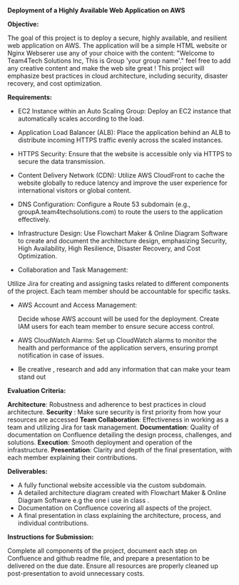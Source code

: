 **Deployment of a Highly Available Web Application on AWS**
 
**Objective:**

The goal of this project is to deploy a secure, highly available, and resilient web application on AWS. 
The application will be a simple HTML website or Nginx Webserer use any of your choice with the content: 
"Welcome to Team4Tech Solutions Inc, This is Group 'your group name'."  feel free to add any creative content and make the web site great !
This project will emphasize best practices in cloud architecture, including security, disaster recovery, and cost optimization.
 
**Requirements:**

+ EC2 Instance within an Auto Scaling Group:
Deploy an EC2 instance that automatically scales according to the load.

+ Application Load Balancer (ALB):
Place the application behind an ALB to distribute incoming HTTPS traffic evenly across the scaled instances.

+ HTTPS Security:
Ensure that the website is accessible only via HTTPS to secure the data transmission.

+ Content Delivery Network (CDN):
Utilize AWS CloudFront to cache the website globally to reduce latency and improve the user experience for international visitors or global content.

+ DNS Configuration:
Configure a Route 53 subdomain (e.g., groupA.team4techsolutions.com) to route the users to the application effectively.

+ Infrastructure Design:
Use Flowchart Maker & Online Diagram Software to create and document the architecture design, emphasizing Security, High Availability, High Resilience, Disaster Recovery, and Cost Optimization.

+ Collaboration and Task Management:
  
Utilize Jira for creating and assigning tasks related to different components of the project. Each team member should be accountable for specific tasks.

+ AWS Account and Access Management:
  
  Decide whose AWS account will be used for the deployment. Create IAM users for each team member to ensure secure access control.

+ AWS CloudWatch Alarms: Set up CloudWatch alarms to monitor the health and performance of the application servers, ensuring prompt notification in case of issues.

+ Be creative , research and add any information that can make your team stand out 

**Evaluation Criteria:**

**Architecture**: Robustness and adherence to best practices in cloud architecture.
**Security** : Make sure security is first priority from how your resources are accessed 
**Team Collaboration**: Effectiveness in working as a team and utilizing Jira for task management.
**Documentation**: Quality of documentation on Confluence detailing the design process, challenges, and solutions.
**Execution**: Smooth deployment and operation of the infrastructure.
**Presentation**: Clarity and depth of the final presentation, with each member explaining their contributions.

**Deliverables:**

+ A fully functional website accessible via the custom subdomain.
+ A detailed architecture diagram created with Flowchart Maker & Online Diagram Software e.g the one i use in class .
+ Documentation on Confluence covering all aspects of the project.
+ A final presentation in class explaining the architecture, process, and individual contributions.
  
**Instructions for Submission:**

Complete all components of the project, document each step on Confluence and github readme file, and prepare a presentation to be delivered on the due date. 
Ensure all resources are properly cleaned up post-presentation to avoid unnecessary costs.
